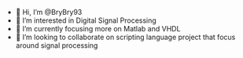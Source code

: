 - 👋 Hi, I’m @BryBry93
- 👀 I’m interested in Digital Signal Processing
- 🌱 I’m currently focusing more on Matlab and VHDL
- 💞️ I’m looking to collaborate on scripting language project that focus around signal processing


<!---
BryBry93/BryBry93 is a ✨ special ✨ repository because its `README.md` (this file) appears on your GitHub profile.
You can click the Preview link to take a look at your changes.
--->
